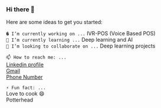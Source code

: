 ### Hi there 👋
<!---**anishsghiya/anishsghiya** is a ✨ _special_ ✨ repository because its `README.md` (this file) appears on your GitHub profile. --->


Here are some ideas to get you started:

`� I’m currently working on ...`
IVR-POS (Voice Based POS)<br>
`🌱 I’m currently learning ...`
Deep learning and AI<br>
`👯 I’m looking to collaborate on ...`
Deep learning projects<br>
<!-- 
- 🤔 I’m looking for help with ...
 💬 Ask me about ...
--->
`📫 How to reach me: ...`<br>
[Linkedin profile](www.linkedin.com/in/anish-ghiya)<br>
[Gmail](anishs.ghiya2018@gmail.com)<br>
[Phone Number](+91-6303298687)<br>
<!--
- 😄 Pronouns: ...
--->
`⚡ Fun fact: ...`
<br>
Love to cook :smile:
<br>
Potterhead


